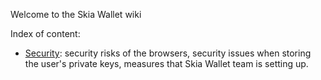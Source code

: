Welcome to the Skia Wallet wiki

Index of content:

- [Security](https://github.com/Future-Wallet/skia-wallet/wiki/Security): security risks of the browsers, security issues when storing the user's private keys, measures that Skia Wallet team is setting up.